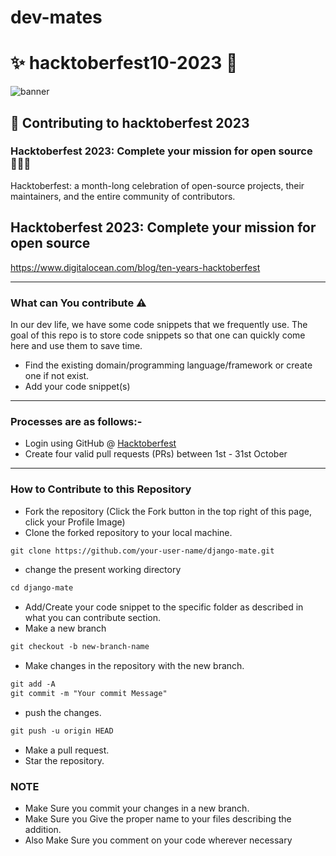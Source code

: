 # dev-mates
# ✨ hacktoberfest10-2023 💫

![banner](https://github.com/FerdausPolok/dev-mates/assets/68804751/38fb9e4f-820b-4643-b2d3-747d3ac3126e)


## 🌱 Contributing to hacktoberfest 2023

### Hacktoberfest 2023: Complete your mission for open source 👨🏻‍💻
<p>Hacktoberfest: a month-long celebration of open-source projects, their maintainers, and the entire community of contributors.

## Hacktoberfest 2023: Complete your mission for open source

https://www.digitalocean.com/blog/ten-years-hacktoberfest</p>

-----

### What can You contribute ⚠️ 
In our dev life, we have some code snippets that we frequently use. The goal of this repo is to store code snippets so that one can quickly come here and use them to save time.
* Find the existing domain/programming language/framework or create one if not exist.
* Add your code snippet(s)
-----

### Processes are as follows:- 
* Login using GitHub @ [Hacktoberfest](https://hacktoberfest.com/)
* Create four valid pull requests (PRs) between 1st - 31st October

------
### How to Contribute to this Repository

* Fork the repository (Click the Fork button in the top right of this page, click your Profile Image)
* Clone the forked repository to your local machine.
```markdown
git clone https://github.com/your-user-name/django-mate.git
```
* change the present working directory
```markdown
cd django-mate
```
* Add/Create your code snippet to the specific folder as described in what you can contribute section.
* Make a new branch
```markdown
git checkout -b new-branch-name
```
* Make changes in the repository with the new branch.
```markdown
git add -A
git commit -m "Your commit Message"
```
* push the changes.
```markdown
git push -u origin HEAD
```
* Make a pull request.
* Star the repository.

### NOTE

* Make Sure you commit your changes in a new branch.
* Make Sure you Give the proper name to your files describing the addition.
* Also Make Sure you comment on your code wherever necessary
   
<!--       END OF README           END OF README         END OF README         END OF README          END OF README           END OF README           END OF README      -->
